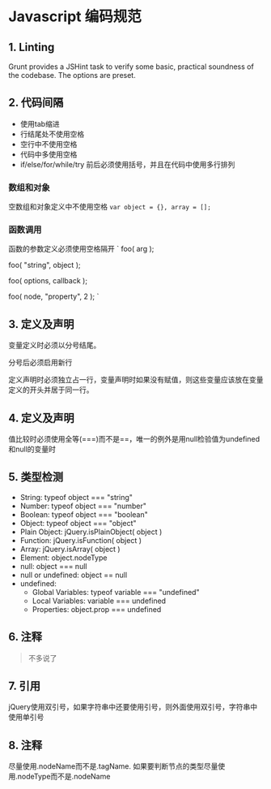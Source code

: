 # Javascript 编码规范 #
## 1. Linting ##
Grunt provides a JSHint task to verify some basic, practical soundness of the codebase. The options are preset.

## 2. 代码间隔 ##
<ul>
<li>使用tab缩进</li>
<li>行结尾处不使用空格</li>
<li>空行中不使用空格</li>
<li>代码中多使用空格</li>
<li>if/else/for/while/try 前后必须使用括号，并且在代码中使用多行排列
</li>
</ul>

### 数组和对象 ###
空数组和对象定义中不使用空格
`
var object = {},
	array = [];
`
### 函数调用 ###
函数的参数定义必须使用空格隔开
`
foo( arg );
 
foo( "string", object );
 
foo( options, callback );
 
foo( node, "property", 2 );
`
## 3. 定义及声明 ##
变量定义时必须以分号结尾。

分号后必须启用新行

定义声明时必须独立占一行，变量声明时如果没有赋值，则这些变量应该放在变量定义的开头并居于同一行。

## 4. 定义及声明 ##
值比较时必须使用全等(===)而不是==，唯一的例外是用null检验值为undefined和null的变量时

## 5. 类型检测 ##
<ul>
<li>String: typeof object === "string"</li>
<li>Number: typeof object === "number"</li>
<li>Boolean: typeof object === "boolean"</li>
<li>Object: typeof object === "object"</li>
<li>Plain Object: jQuery.isPlainObject( object )</li>
<li>Function: jQuery.isFunction( object )</li>
<li>Array: jQuery.isArray( object )</li>
<li>Element: object.nodeType</li>
<li>null: object === null</li>
<li>null or undefined: object == null</li>
<li>undefined:
	<ul>
		<li>Global Variables: typeof variable === "undefined"</li>		
		<li>Local Variables: variable === undefined</li>
		<li>Properties: object.prop === undefined</li>
	</ul>
</li>
</ul>

## 6. 注释 ##
> 不多说了

## 7. 引用 ##
jQuery使用双引号，如果字符串中还要使用引号，则外面使用双引号，字符串中使用单引号

## 8. 注释 ##
尽量使用.nodeName而不是.tagName.
如果要判断节点的类型尽量使用.nodeType而不是.nodeName
